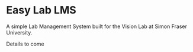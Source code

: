 # Easy Lab LMS

A simple Lab Management System built for the Vision Lab at Simon Fraser University. 

Details to come
